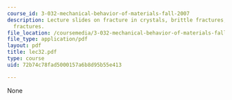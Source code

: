 ```yaml
---
course_id: 3-032-mechanical-behavior-of-materials-fall-2007
description: Lecture slides on fracture in crystals, brittle fractures, and ductile
  fractures.
file_location: /coursemedia/3-032-mechanical-behavior-of-materials-fall-2007/72b74c78fad5000157a6b8d95b55e413_lec32.pdf
file_type: application/pdf
layout: pdf
title: lec32.pdf
type: course
uid: 72b74c78fad5000157a6b8d95b55e413

---
```

None